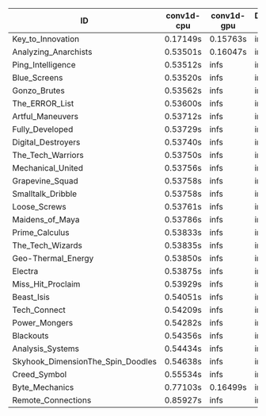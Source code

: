 |ID|conv1d-cpu|conv1d-gpu|DWSPConv2D-gpu|gemm-gpu|avg|
|-|-|-|-|-|-|
|Key_to_Innovation|0.17149s|0.15763s|infs|4.99263s|infs|
|Analyzing_Anarchists|0.53501s|0.16047s|infs|4.99830s|infs|
|Ping_Intelligence|0.53512s|infs|infs|4.96766s|infs|
|Blue_Screens|0.53520s|infs|infs|4.99479s|infs|
|Gonzo_Brutes|0.53562s|infs|infs|4.98573s|infs|
|The_ERROR_List|0.53600s|infs|infs|5.00274s|infs|
|Artful_Maneuvers|0.53712s|infs|infs|4.97985s|infs|
|Fully_Developed|0.53729s|infs|infs|4.97666s|infs|
|Digital_Destroyers|0.53740s|infs|infs|4.95440s|infs|
|The_Tech_Warriors|0.53750s|infs|infs|4.98510s|infs|
|Mechanical_United|0.53756s|infs|infs|4.99023s|infs|
|Grapevine_Squad|0.53758s|infs|infs|4.99973s|infs|
|Smalltalk_Dribble|0.53758s|infs|infs|4.98307s|infs|
|Loose_Screws|0.53761s|infs|infs|4.96552s|infs|
|Maidens_of_Maya|0.53786s|infs|infs|5.00884s|infs|
|Prime_Calculus|0.53833s|infs|infs|5.00514s|infs|
|The_Tech_Wizards|0.53835s|infs|infs|5.00379s|infs|
|Geo-Thermal_Energy|0.53850s|infs|infs|4.99967s|infs|
|Electra|0.53875s|infs|infs|4.99051s|infs|
|Miss_Hit_Proclaim|0.53929s|infs|infs|5.00212s|infs|
|Beast_Isis|0.54051s|infs|infs|5.00680s|infs|
|Tech_Connect|0.54209s|infs|infs|4.98652s|infs|
|Power_Mongers|0.54282s|infs|infs|4.95882s|infs|
|Blackouts|0.54356s|infs|infs|4.98231s|infs|
|Analysis_Systems|0.54434s|infs|infs|4.98485s|infs|
|Skyhook_DimensionThe_Spin_Doodles|0.54638s|infs|infs|4.98861s|infs|
|Creed_Symbol|0.55534s|infs|infs|4.95475s|infs|
|Byte_Mechanics|0.77103s|0.16499s|infs|4.98336s|infs|
|Remote_Connections|0.85927s|infs|infs|4.99356s|infs|
